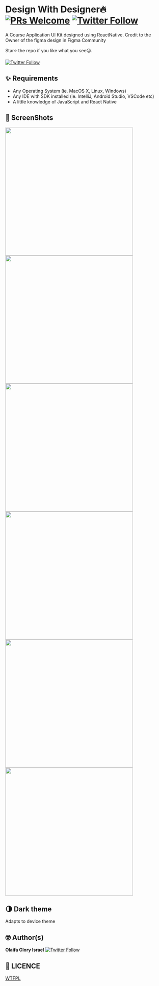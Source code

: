 # Design With Designer🔥 [![PRs Welcome](https://img.shields.io/badge/PRs-welcome-brightgreen.svg?style=flat-square)](http://makeapullrequest.com) [![Twitter Follow](https://img.shields.io/twitter/follow/kheeng_splash?style=social)](https://twitter.com/kheeng_splash)

A Course Application UI Kit designed using ReactNative. Credit to the Owner of the figma design in Figma Community

Star⭐ the repo if you like what you see😉.

[![Twitter Follow](https://img.shields.io/twitter/follow/kheeng_splash?style=social)](https://twitter.com/kheeng_splash)

## ✨ Requirements

- Any Operating System (ie. MacOS X, Linux, Windows)
- Any IDE with SDK installed (ie. IntelliJ, Android Studio, VSCode etc)
- A little knowledge of JavaScript and React Native

## 📸 ScreenShots


 <img src="ss/first.gif" width="400">   <img src="ss/second.jpg" width="400"> 
 <img src="ss/third.jpg" width="400">  <img src="ss/fourth.jpg" width="400"> 
 <img src="ss/fifth.jpg" width="400">  <img src="ss/sixth.jpg" width="400"> 



## 🌗 Dark theme

Adapts to device theme

## 🤓 Author(s)

**Olaifa Glory Israel** [![Twitter Follow](https://img.shields.io/twitter/follow/kheeng_splash?style=social)](https://twitter.com/kheeng_splash)

## 🔖 LICENCE

[WTFPL](http://www.wtfpl.net/about/)